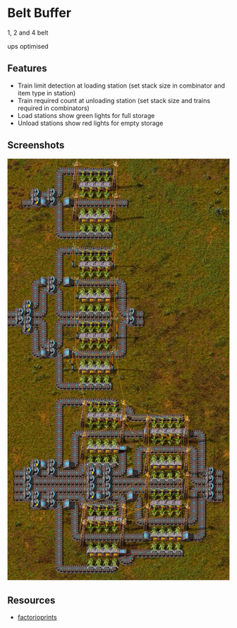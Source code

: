 # Belt Buffer

1, 2 and 4 belt

ups optimised

## Features

- Train limit detection at loading station (set stack size in combinator and item type in station)
- Train required count at unloading station (set stack size and trains required in combinators)
- Load stations show green lights for full storage
- Unload stations show red lights for empty storage

## Screenshots

![img.png](img.png)

## Resources

- [factorioprints](https://factorioprints.com/view/-MoXuwU6P-uEi9ky2uU4)

